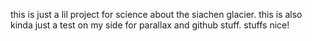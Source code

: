   this is just a lil project for science about the siachen glacier. this is also kinda just a test on my side for parallax and github stuff. 
  stuffs nice!
